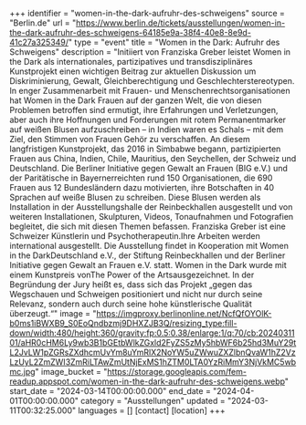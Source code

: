 +++
identifier = "women-in-the-dark-aufruhr-des-schweigens"
source = "Berlin.de"
url = "https://www.berlin.de/tickets/ausstellungen/women-in-the-dark-aufruhr-des-schweigens-64185e9a-38f4-40e8-8e9d-41c27a325349/"
type = "event"
title = "Women in the Dark: Aufruhr des Schweigens"
description = "Initiiert von Franziska Greber leistet Women in the Dark als internationales, partizipatives und transdisziplinäres Kunstprojekt einen wichtigen Beitrag zur aktuellen Diskussion um Diskriminierung, Gewalt, Gleichberechtigung und Geschlechterstereotypen.
In enger Zusammenarbeit mit Frauen- und Menschenrechtsorganisationen hat Women in the Dark Frauen auf der ganzen Welt, die von diesen Problemen betroffen sind ermutigt, ihre Erfahrungen und Verletzungen, aber auch ihre Hoffnungen und Forderungen mit rotem Permanentmarker auf weißen Blusen aufzuschreiben – in Indien waren es Schals – mit dem Ziel, den Stimmen von Frauen Gehör zu verschaffen. An diesem langfristigen Kunstprojekt, das 2016 in Simbabwe begann, partizipierten Frauen aus China, Indien, Chile, Mauritius, den Seychellen, der Schweiz und Deutschland.
Die Berliner Initiative gegen Gewalt an Frauen (BIG e.V.) und der Paritätische in Bayernerreichten rund 150 Organisationen, die 690 Frauen aus 12 Bundesländern dazu motivierten, ihre Botschaften in 40 Sprachen auf weiße Blusen zu schreiben.
Diese Blusen werden als Installation in der Ausstellungshalle der Reinbeckhallen ausgestellt und von weiteren Installationen, Skulpturen, Videos, Tonaufnahmen und Fotografien begleitet, die sich mit diesen Themen befassen.
Franziska Greber ist eine Schweizer Künstlerin und Psychotherapeutin.Ihre Arbeiten werden international ausgestellt.
Die Ausstellung findet in Kooperation mit Women in the DarkDeutschland e.V., der Stiftung Reinbeckhallen und der Berliner Initiative gegen Gewalt an Frauen e.V. statt.
Women in the Dark wurde mit einem Kunstpreis vonThe Power of the Artsausgezeichnet. In der Begründung der Jury heißt es, dass sich das Projekt „gegen das Wegschauen und Schweigen positioniert und nicht nur durch seine Relevanz, sondern auch durch seine hohe künstlerische Qualität überzeugt.“"
image = "https://imgproxy.berlinonline.net/NcfQfOYOlK-b0ms1iBWXB9_S0EoQndbzmj9DHXZJB3Q/resizing_type:fill-down/width:480/height:360/gravity:fp:0.5:0.38/enlarge:1/q:70/cb:2024031101/aHR0cHM6Ly9wb3B1bGEtbWlkZGxld2FyZS5zMy5hbWF6b25hd3MuY29tL2JvLW1pZGRsZXdhcmUvYm8uYmRlX2NoYW5uZWwuZXZlbnQvaW1hZ2VzLzUyL2ZmZWI3ZmRiLTAwZmUtNjExMS1hZTM0LTA0YzRiMmY3NjVkMC5wbmc.jpg"
image_bucket = "https://storage.googleapis.com/fem-readup.appspot.com/women-in-the-dark-aufruhr-des-schweigens.webp"
start_date = "2024-03-14T00:00:00.000"
end_date = "2024-04-01T00:00:00.000"
category = "Ausstellungen"
updated = "2024-03-11T00:32:25.000"
languages = []
[contact]
[location]
+++